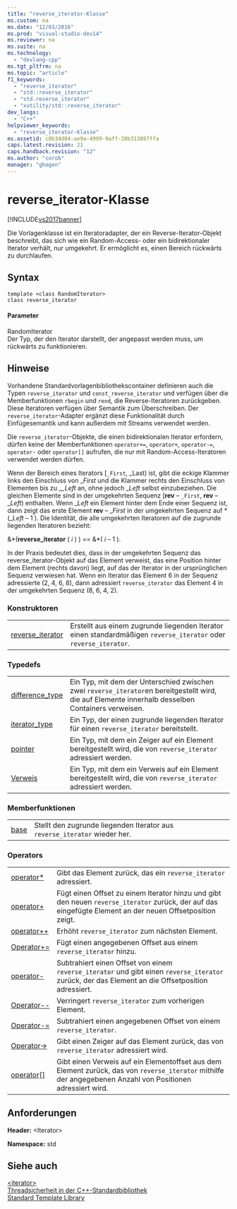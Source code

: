 ```yaml
---
title: "reverse_iterator-Klasse"
ms.custom: na
ms.date: "12/03/2016"
ms.prod: "visual-studio-dev14"
ms.reviewer: na
ms.suite: na
ms.technology: 
  - "devlang-cpp"
ms.tgt_pltfrm: na
ms.topic: "article"
f1_keywords: 
  - "reverse_iterator"
  - "std::reverse_iterator"
  - "std.reverse_iterator"
  - "xutility/std::reverse_iterator"
dev_langs: 
  - "C++"
helpviewer_keywords: 
  - "reverse_iterator-Klasse"
ms.assetid: c0b34d04-ae9a-4999-9aff-28b313897ffa
caps.latest.revision: 21
caps.handback.revision: "12"
ms.author: "corob"
manager: "ghogen"
---
```

# reverse_iterator-Klasse
[!INCLUDE[vs2017banner](../assembler/inline/includes/vs2017banner.md)]

Die Vorlagenklasse ist ein Iteratoradapter, der ein Reverse\-Iterator\-Objekt beschreibt, das sich wie ein Random\-Access\- oder ein bidirektionaler Iterator verhält, nur umgekehrt.  Er ermöglicht es, einen Bereich rückwärts zu durchlaufen.  
  
## Syntax  
  
```  
template <class RandomIterator>  
class reverse_iterator  
```  
  
#### Parameter  
 RandomIterator  
 Der Typ, der den Iterator darstellt, der angepasst werden muss, um rückwärts zu funktionieren.  
  
## Hinweise  
 Vorhandene Standardvorlagenbibliothekscontainer definieren auch die Typen `reverse_iterator` und `const_reverse_iterator` und verfügen über die Memberfunktionen `rbegin` und `rend`, die Reverse\-Iteratoren zurückgeben.  Diese Iteratoren verfügen über Semantik zum Überschreiben.  Der `reverse_iterator`\-Adapter ergänzt diese Funktionalität durch Einfügesemantik und kann außerdem mit Streams verwendet werden.  
  
 Die `reverse_iterator`\-Objekte, die einen bidirektionalen Iterator erfordern, dürfen keine der Memberfunktionen `operator+=`, `operator+`, `operator-=`, `operator-` oder `operator[]` aufrufen, die nur mit Random\-Access\-Iteratoren verwendet werden dürfen.  
  
 Wenn der Bereich eines Iterators \[`_First`, \_Last\) ist, gibt die eckige Klammer links den Einschluss von \_*First* und die Klammer rechts den Einschluss von Elementen bis zu \_*\_Left* an, ohne jedoch \_*Left* selbst einzubeziehen.  Die gleichen Elemente sind in der umgekehrten Sequenz \[**rev** – `_First`, **rev** – \_*Left*\) enthalten. Wenn \_*Left* ein Element hinter dem Ende einer Sequenz ist, dann zeigt das erste Element **rev** – \_*First* in der umgekehrten Sequenz auf \*\(\_*Left* – 1 \).  Die Identität, die alle umgekehrten Iteratoren auf die zugrunde liegenden Iteratoren bezieht:  
  
 &\*\(**reverse\_iterator** \( *i* \) \) \=\= &\*\( *i* – 1 \).  
  
 In der Praxis bedeutet dies, dass in der umgekehrten Sequenz das reverse\_iterator\-Objekt auf das Element verweist, das eine Position hinter dem Element \(rechts davon\) liegt, auf das der Iterator in der ursprünglichen Sequenz verwiesen hat.  Wenn ein Iterator das Element 6 in der Sequenz adressierte \(2, 4, 6, 8\), dann adressiert `reverse_iterator` das Element 4 in der umgekehrten Sequenz \(8, 6, 4, 2\).  
  
### Konstruktoren  
  
|||  
|-|-|  
|[reverse\_iterator](../Topic/reverse_iterator::reverse_iterator.md)|Erstellt aus einem zugrunde liegenden Iterator einen standardmäßigen `reverse_iterator` oder `reverse_iterator`.|  
  
### Typedefs  
  
|||  
|-|-|  
|[difference\_type](../Topic/reverse_iterator::difference_type.md)|Ein Typ, mit dem der Unterschied zwischen zwei `reverse_iterator`en bereitgestellt wird, die auf Elemente innerhalb desselben Containers verweisen.|  
|[iterator\_type](../Topic/reverse_iterator::iterator_type.md)|Ein Typ, der einen zugrunde liegenden Iterator für einen `reverse_iterator` bereitstellt.|  
|[pointer](../Topic/reverse_iterator::pointer.md)|Ein Typ, mit dem ein Zeiger auf ein Element bereitgestellt wird, die von `reverse_iterator` adressiert werden.|  
|[Verweis](../Topic/reverse_iterator::reference.md)|Ein Typ, mit dem ein Verweis auf ein Element bereitgestellt wird, die von `reverse_iterator` adressiert werden.|  
  
### Memberfunktionen  
  
|||  
|-|-|  
|[base](../Topic/reverse_iterator::base.md)|Stellt den zugrunde liegenden Iterator aus `reverse_iterator` wieder her.|  
  
### Operators  
  
|||  
|-|-|  
|[operator\*](../Topic/reverse_iterator::operator*.md)|Gibt das Element zurück, das ein `reverse_iterator` adressiert.|  
|[operator\+](../Topic/reverse_iterator::operator+.md)|Fügt einen Offset zu einem Iterator hinzu und gibt den neuen `reverse_iterator` zurück, der auf das eingefügte Element an der neuen Offsetposition zeigt.|  
|[operator\+\+](../Topic/reverse_iterator::operator++.md)|Erhöht `reverse_iterator` zum nächsten Element.|  
|[Operator\+\=](../Topic/reverse_iterator::operator+=.md)|Fügt einen angegebenen Offset aus einem `reverse_iterator` hinzu.|  
|[operator\-](../Topic/reverse_iterator::operator-.md)|Subtrahiert einen Offset von einem `reverse_iterator` und gibt einen `reverse_iterator` zurück, der das Element an die Offsetposition adressiert.|  
|[Operator\-\-](../Topic/reverse_iterator::operator--.md)|Verringert `reverse_iterator` zum vorherigen Element.|  
|[Operator\-\=](../Topic/reverse_iterator::operator-=.md)|Subtrahiert einen angegebenen Offset von einem `reverse_iterator`.|  
|[Operator\-\>](../Topic/reverse_iterator::operator-%3E.md)|Gibt einen Zeiger auf das Element zurück, das von `reverse_iterator` adressiert wird.|  
|[operator&#91;&#93;](../Topic/reverse_iterator::operator.md)|Gibt einen Verweis auf ein Elementoffset aus dem Element zurück, das von `reverse_iterator` mithilfe der angegebenen Anzahl von Positionen adressiert wird.|  
  
## Anforderungen  
 **Header:** \<Iterator\>  
  
 **Namespace:** std  
  
## Siehe auch  
 [\<iterator\>](../standard-library/iterator.md)   
 [Threadsicherheit in der C\+\+\-Standardbibliothek](../standard-library/thread-safety-in-the-cpp-standard-library.md)   
 [Standard Template Library](../misc/standard-template-library.md)